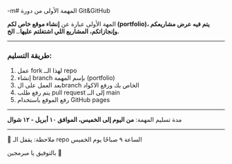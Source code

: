 -m# المهمة الأولى من دورة Git&GitHub

المهة الأولى عبارة عن **إنشاء موقع خاص لكم (portfolio)، يتم فيه عرض مشاريعكم وإنجازاتكم، المشاريع اللي اشتغلتم عليها.. الخ.**

---
### طريقة التسليم:
1. عمل fork لهذا الــ repo
2. إنشاء branch بإسم المهمة (portfolio)
3. بعد العمل على الbranch الخاص بك ورفع الاكواد
4. يتم رفع طلب pull request إلى الــ main
5. رفع الموقع باستخدام GitHub pages
---

مدة تسليم المهمة: **من اليوم إلى الخميس، الموافق ١٠ أبريل - ١٢ شوال**

---
🚨 ملاحظة: يقفل الـ repo الساعة ٩ صباحًا يوم الخميس 

بالتوفيق يا مبرمجين 🚀
